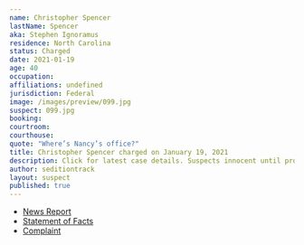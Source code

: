 ```yaml
---
name: Christopher Spencer
lastName: Spencer
aka: Stephen Ignoramus
residence: North Carolina
status: Charged
date: 2021-01-19
age: 40
occupation:
affiliations: undefined
jurisdiction: Federal
image: /images/preview/099.jpg
suspect: 099.jpg
booking:
courtroom:
courthouse:
quote: "Where’s Nancy’s office?"
title: Christopher Spencer charged on January 19, 2021
description: Click for latest case details. Suspects innocent until proven guilty.
author: seditiontrack
layout: suspect
published: true
---
```

- [News Report](https://www.wsoctv.com/news/local/fbi-makes-first-arrest-nc-resident-involved-us-capitol-riot/C4KA2XRFZRHYZKUU2VT65O54UU/)
- [Statement of Facts](https://www.justice.gov/opa/page/file/1356986/download)
- [Complaint](https://www.justice.gov/opa/page/file/1356981/download)
